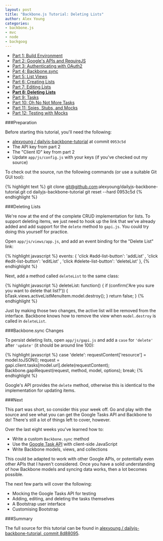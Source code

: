 ```yaml
---
layout: post
title: "Backbone.js Tutorial: Deleting Lists"
author: Alex Young
categories: 
- backbone.js
- mvc
- node
- backgoog
---
```


<ul class="parts">
  <li><a href="http://dailyjs.com/2012/11/29/backbone-tutorial-1/">Part 1: Build Environment</a></li>
  <li><a href="http://dailyjs.com/2012/12/06/backbone-tutorial-2/">Part 2: Google's APIs and RequireJS</a></li>
  <li><a href="http://dailyjs.com/2012/12/13/backbone-tutorial-3/">Part 3: Authenticating with OAuth2</a></li>
  <li><a href="http://dailyjs.com/2012/12/20/backbone-tutorial-4/">Part 4: Backbone.sync</a></li>
  <li><a href="http://dailyjs.com/2012/12/27/backbone-tutorial-5/">Part 5: List Views</a></li>
  <li><a href="http://dailyjs.com/2013/01/03/backbone-tutorial-6/">Part 6: Creating Lists</a></li>
  <li><a href="http://dailyjs.com/2013/01/10/backbone-tutorial-7/">Part 7: Editing Lists</a></li>
  <li><a href="http://dailyjs.com/2013/01/17/backbone-tutorial-8/"><strong>Part 8: Deleting Lists</strong></a></li>
  <li><a href="http://dailyjs.com/2013/01/24/backbone-tutorial-9/">Part 9: Tasks</a></li>
  <li><a href="http://dailyjs.com/2013/01/31/backbone-tutorial-10/">Part 10: Oh No Not More Tasks</a></li>
  <li><a href="http://dailyjs.com/2013/02/07/backbone-tutorial-11/">Part 11: Spies, Stubs, and Mocks</a></li>
  <li><a href="http://dailyjs.com/2013/02/14/backbone-tutorial-12/">Part 12: Testing with Mocks</a></li>
</ul>

###Preparation

Before starting this tutorial, you'll need the following:

* [alexyoung / dailyjs-backbone-tutorial](https://github.com/alexyoung/dailyjs-backbone-tutorial) at commit `0953c5d`
* The API key from part 2
* The "Client ID" key from part 2
* Update `app/js/config.js` with your keys (if you've checked out my source)

To check out the source, run the following commands (or use a suitable Git GUI tool):

{% highlight text %}
git clone git@github.com:alexyoung/dailyjs-backbone-tutorial.git
cd dailyjs-backbone-tutorial
git reset --hard 0953c5d
{% endhighlight %}

###Deleting Lists

We're now at the end of the complete CRUD implementation for lists.  To support deleting items, we just need to hook up the link that we've already added and add support for the `delete` method to `gapi.js`.  You could try doing this yourself for practice.

Open `app/js/views/app.js`, and add an event binding for the "Delete List" link:

{% highlight javascript %}
events: {
  'click #add-list-button': 'addList'
, 'click #edit-list-button': 'editList'
, 'click #delete-list-button': 'deleteList'
},
{% endhighlight %}

Next, add a method called `deleteList` to the same class:

{% highlight javascript %}
deleteList: function() {
  if (confirm('Are you sure you want to delete that list?')) {
    bTask.views.activeListMenuItem.model.destroy();
  }
  return false;
}
{% endhighlight %}

Just by making those two changes, the active list will be removed from the interface.  Backbone knows how to remove the view when `model.destroy` is called in `deleteList`.

###Backbone.sync Changes

To persist deleting lists, open `app/js/gapi.js` and add a `case` for `'delete'` after `'update'` (it should be around line 100):

{% highlight javascript %}
case 'delete':
  requestContent['resource'] = model.toJSON();
  request = gapi.client.tasks[model.url].delete(requestContent);
  Backbone.gapiRequest(request, method, model, options);
break;
{% endhighlight %}

Google's API provides the `delete` method, otherwise this is identical to the implementation for updating items.

###Next

This part was short, so consider this your week off.  Go and play with the source and see what you can get the Google Tasks API and Backbone to do!  There's still a lot of things left to cover, however.

Over the last eight weeks you've learned how to:

* Write a custom `Backbone.sync` method
* Use the [Google Task API](https://developers.google.com/google-apps/tasks/) with client-side JavaScript
* Write Backbone models, views, and collections

This could be adapted to work with other Google APIs, or potentially even other APIs that I haven't considered.  Once you have a solid understanding of how Backbone models and syncing data works, then a lot becomes possible.

The next few parts will cover the following:

* Mocking the Google Tasks API for testing
* Adding, editing, and deleting the tasks themselves
* A Bootstrap user interface
* Customising Bootstrap

###Summary

The full source for this tutorial can be found in [alexyoung / dailyjs-backbone-tutorial, commit 8d88095](https://github.com/alexyoung/dailyjs-backbone-tutorial/tree/8d88095de512c084ccf4cb28e49844df05396e0f).

